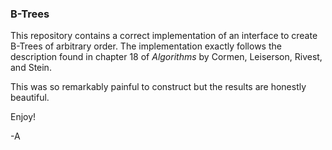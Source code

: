 ### B-Trees

This repository contains a correct implementation of an interface to create B-Trees of arbitrary order. The
implementation exactly follows the description found in chapter 18 of *Algorithms* by Cormen, Leiserson, Rivest, and
Stein.

This was so remarkably painful to construct but the results are honestly beautiful.

Enjoy!

-A 